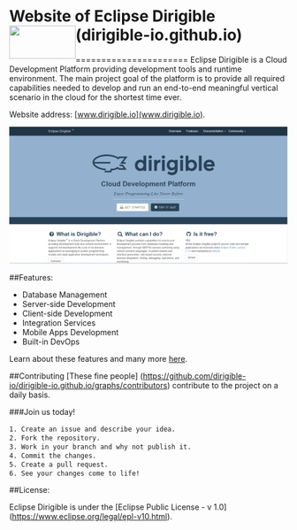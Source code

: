 # Website of Eclipse Dirigible (dirigible-io.github.io) <img src="http://www.dirigible.io/img/dirigible.svg" align="left" height="60" width="120"> 
======================
Eclipse Dirigible is a Cloud Development Platform providing development tools and runtime environment. The main project goal of the platform is to provide all required capabilities needed to develop and run an end-to-end meaningful vertical scenario in the cloud for the shortest time ever.

Website address: [www.dirigible.io](www.dirigible.io).

![ReadMe-Animation](https://github.com/dirigible-io/dirigible-io.github.io/raw/master/img/readme_animation.gif)

##Features:
- Database Management
- Server-side Development
- Client-side Development
- Integration Services
- Mobile Apps Development
- Built-in DevOps

Learn about these features and many more [here](http://www.dirigible.io/features.html).

##Contributing
[These fine people] (https://github.com/dirigible-io/dirigible-io.github.io/graphs/contributors) contribute to the project on a daily basis. 

###Join us today!

```
1. Create an issue and describe your idea.
2. Fork the repository.
3. Work in your branch and why not publish it.
4. Commit the changes.
5. Create a pull request.
6. See your changes come to life!
```

##License:

Eclipse Dirigible is under the [Eclipse Public License - v 1.0] (https://www.eclipse.org/legal/epl-v10.html).
